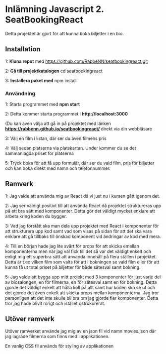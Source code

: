 # Inlämning Javascript 2. SeatBookingReact

Detta projektet är gjort för att kunna boka biljetter i en bio.

## Installation

1: **Klona repot** med https://github.com/RabbeNN/seatbookingreact.git

2: **Gå till projektkatalogen** cd seatbookingreact

3: **Installera paket med** npm install

### Användning

1: Starta programmet med **npm start**

2: Detta kommer starta programmet i **http://localhost:3000** 

(Du kan även välja att gå in på projektet med länken **https://rabbenn.github.io/seatbookingreact/** direkt via din webbläsare

3: Välj en film i listan, där ser du även filmens pris

4: Välj sedan platserna via platskartan. Under kommer du se det sammanlagda priset för platserna

5: Tryck boka för att få upp formulär, där ser du vald film, pris för biljetter och kan boka direkt med namn och telefonnummer.

## Ramverk
1: Jag valde att använda mig av React då vi just nu i kursen gått igenom det.

2: Jag ser väldigt positivt till att använda React då projektet struktureras upp på ett bra sätt med komponenter. Detta gör det väldigt mycket enklare att arbeta
kring koden du bygger.

3: Vad jag förstått ska man dela upp projektet med React i komponenter för att strukturera upp kod samt vad som visas
på sidan för att det ska vara enklare att gå tillbaks till önskad komponent vid ändringar av kod med mera.

4: Till en början hade jag lite svårt för props för att skicka emellan komponenterna men när jag väl fick
till det så var det väldigt enkelt och enligt mig ett superbra sätt att använda innehåll på flera ställen i projektet.
Detta är t.ex vilken film som valts för att i bokningen se vald film eller för att kunna få ut total priset på biljetter
för både sätesval samt bokning.

5: Jag valde att bygga upp mitt projekt med 3 komponenter för just varje del av biosalongen, en för filmerna, en för sätesval samt en för bokning. Detta gjorde det väldigt enkelt att hålla koll
på allt samt hur koden ska se ut och det gjorde det även enkelt att skicka props mellan komponenterna. Jag tror personligen att det inte skulle bli bra om jag gjorde fler
komponenter. Detta tror jag hade blivit rörigt och istället ostrukurerat.


## Utöver ramverk
Utöver ramverket använde jag mig av en json fil vid namn movies.json där jag lagrade filmerna som finns med i applikationen.

En vanlig CSS fil används för styling av applikationen

